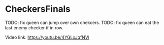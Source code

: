 # CheckersFinals
TODO: fix queen can jump over own chekcers.
TODO: fix queen can eat the last enemy checker if in row.

Video link:  https://youtu.be/4YGLxJqfNVI